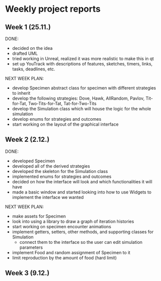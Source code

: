 # Weekly project reports

## Week 1 (25.11.)

DONE:

- decided on the idea
- drafted UML
- tried working in Unreal, realized it was more realistic to make this in qt
- set up YouTrack with descriptions of features, sketches, timers, links, tasks, deadlines, etc.

NEXT WEEK PLAN:

- develop Specimen abstract class for specimen with different strategies to inherit
- develop the following strategies: Dove, Hawk, AllRandom, Pavlov, Tit-for-Tat, Two-Tits-for-Tat, Tat-for-Two-Tits
- develop the Simulation class which will house the logic for the whole simulation
- develop enums for strategies and outcomes
- start working on the layout of the graphical interface 

## Week 2 (2.12.)

DONE:

- developed Specimen
- developed all of the derived strategies
- developed the skeleton for the Simulation class
- implemented enums for strategies and outcomes
- decided on how the interface will look and which functionalities it will have
- made a basic window and started looking into how to use Widgets to implement the interface we wanted

NEXT WEEK PLAN:

- make assets for Specimen
- look into using a library to draw a graph of iteration histories
- start working on specimen encounter animations
- implement getters, setters, other methods, and supporting classes for Simulation
  - connect them to the interface so the user can edit simulation parameters
- implement Food and random assignment of Specimen to it
- limit reproduction by the amount of food (hard limit) 

## Week 3 (9.12.)